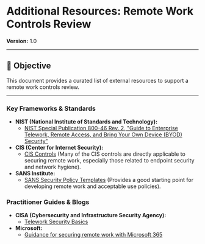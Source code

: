 # Additional Resources: Remote Work Controls Review

**Version:** 1.0

---

## 🎯 Objective

This document provides a curated list of external resources to support a remote work controls review.

---

### Key Frameworks & Standards

*   **NIST (National Institute of Standards and Technology):**
    *   [NIST Special Publication 800-46 Rev. 2, "Guide to Enterprise Telework, Remote Access, and Bring Your Own Device (BYOD) Security"](https://csrc.nist.gov/publications/detail/sp/800-46/rev-2/final)
*   **CIS (Center for Internet Security):**
    *   [CIS Controls](https://www.cisecurity.org/controls) (Many of the CIS controls are directly applicable to securing remote work, especially those related to endpoint security and network hygiene).
*   **SANS Institute:**
    *   [SANS Security Policy Templates](https://www.sans.org/information-security-policy/) (Provides a good starting point for developing remote work and acceptable use policies).

### Practitioner Guides & Blogs

*   **CISA (Cybersecurity and Infrastructure Security Agency):**
    *   [Telework Security Basics](https://www.cisa.gov/telework)
*   **Microsoft:**
    *   [Guidance for securing remote work with Microsoft 365](https://docs.microsoft.com/en-us/microsoft-365/solutions/secure-remote-work-overview)
